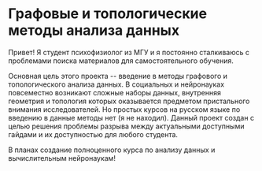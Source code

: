 # Графовые и топологические методы анализа данных

Привет! Я студент психофизиолог из МГУ и я постоянно сталкиваюсь с проблемами поиска материалов для самостоятельного обучения. 

Основная цель этого проекта -- введение в методы графового и топологического анализа данных. В социальных и нейронауках повсеместно возникают сложные наборы данных, внутренняя геометрия и топология которых оказывается предметом пристального внимания исследователей. Но простых курсов на русском языке по введению в данные методы нет (я не находил). Данный проект создан с целью решения проблемы разрыва между актуальными доступными гайдами и их доступностью для любого студента. 

В планах создание полноценного курса по анализу данных и вычислительным нейронаукам!
